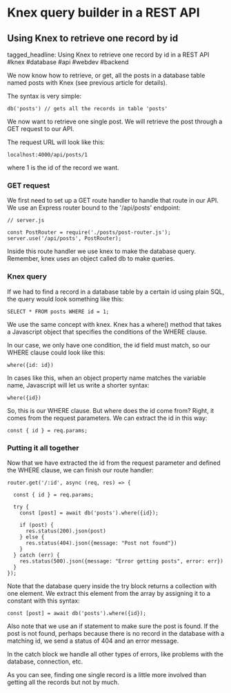# Knex query builder in a REST API
## Using Knex to retrieve one record by id

tagged_headline: Using Knex to retrieve one record by id in a REST API #knex #database #api #webdev #backend



We now know how to retrieve, or get, all the posts in a database table named posts with Knex (see previous article for details).

The syntax is very simple:

```
db('posts') // gets all the records in table 'posts'
```

We now want to retrieve one single post. We will retrieve the post through a GET request to our API.

The request URL will look like this:

```
localhost:4000/api/posts/1
```

where 1 is the id of the record we want.


### GET request

We first need to set up a GET route handler to handle that route in our API. We use an Express router bound to the '/api/posts' endpoint:

```
// server.js

const PostRouter = require('./posts/post-router.js');
server.use('/api/posts', PostRouter);
```

Inside this route handler we use knex to make the database query.  Remember, knex uses an object called db to make queries.


### Knex query

If we had to find a record in a database table by a certain id using plain SQL, the query would look something like this:

```
SELECT * FROM posts WHERE id = 1;
```

We use the same concept with knex. Knex has a where() method that takes a Javascript object that specifies the conditions of the WHERE clause.

In our case, we only have one condition, the id field must match, so our WHERE clause could look like this:

```
where({id: id})
```

In cases like this, when an object property name matches the variable name, Javascript will let us write a shorter syntax:

```
where({id})
```

So, this is our WHERE clause. But where does the id come from? Right, it comes from the request parameters. We can extract the id in this way:

```
const { id } = req.params;
```


### Putting it all together

Now that we have extracted the id from the request parameter and defined the WHERE clause, we can finish our route handler:

```
router.get('/:id', async (req, res) => {

  const { id } = req.params;

  try {
    const [post] = await db('posts').where({id});

    if (post) {
      res.status(200).json(post)
    } else {
      res.status(404).json({message: "Post not found"})
    }
  } catch (err) {
    res.status(500).json({message: "Error getting posts", error: err})
  }
});
```

Note that the database query inside the try block returns a collection with one element. We extract this element from the array by assigning it to a constant with this syntax:

```
const [post] = await db('posts').where({id});
```

Also note that we use an if statement to make sure the post is found. If the post is not found, perhaps because there is no record in the database with a matching id, we send a status of 404 and an error message.

In the catch block we handle all other types of errors, like problems with the database, connection, etc.

As you can see, finding one single record is a little more involved than getting all the records but not by much. 
